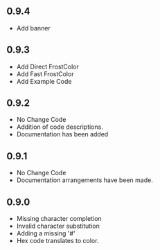 ## 0.9.4
* Add banner

## 0.9.3
*   Add Direct FrostColor
*   Add Fast FrostColor
*   Add Example Code


## 0.9.2
* No Change Code
* Addition of code descriptions.
* Documentation has been added

## 0.9.1
* No Change Code
* Documentation arrangements have been made.

## 0.9.0

* Missing character completion
* Invalid character substitution
* Adding a missing '#'
* Hex code translates to color.